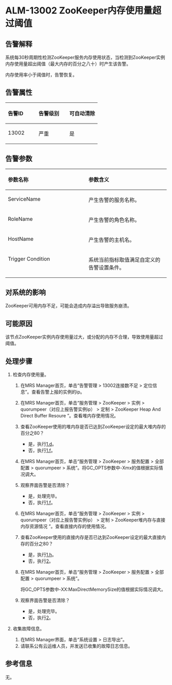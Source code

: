 # ALM-13002 ZooKeeper内存使用量超过阈值<a name="ZH-CN_TOPIC_0093195045"></a>

## 告警解释<a name="zh-cn_topic_0035998719_section46652504"></a>

系统每30秒周期性检测ZooKeeper服务内存使用状态，当检测到ZooKeeper实例内存使用量超出阈值（最大内存的百分之八十）时产生该告警。

内存使用率小于阈值时，告警恢复。

## 告警属性<a name="zh-cn_topic_0035998719_section17219353"></a>

<a name="zh-cn_topic_0035998719_table17618432"></a>
<table><thead align="left"><tr id="zh-cn_topic_0035998719_row61813935"><th class="cellrowborder" valign="top" width="33.33333333333333%" id="mcps1.1.4.1.1"><p id="zh-cn_topic_0035998719_p40872853"><a name="zh-cn_topic_0035998719_p40872853"></a><a name="zh-cn_topic_0035998719_p40872853"></a>告警ID</p>
</th>
<th class="cellrowborder" valign="top" width="33.33333333333333%" id="mcps1.1.4.1.2"><p id="zh-cn_topic_0035998719_p22366803"><a name="zh-cn_topic_0035998719_p22366803"></a><a name="zh-cn_topic_0035998719_p22366803"></a>告警级别</p>
</th>
<th class="cellrowborder" valign="top" width="33.33333333333333%" id="mcps1.1.4.1.3"><p id="zh-cn_topic_0035998719_p66880658"><a name="zh-cn_topic_0035998719_p66880658"></a><a name="zh-cn_topic_0035998719_p66880658"></a>可自动清除</p>
</th>
</tr>
</thead>
<tbody><tr id="zh-cn_topic_0035998719_row48624250"><td class="cellrowborder" valign="top" width="33.33333333333333%" headers="mcps1.1.4.1.1 "><p id="zh-cn_topic_0035998719_p46250162"><a name="zh-cn_topic_0035998719_p46250162"></a><a name="zh-cn_topic_0035998719_p46250162"></a>13002</p>
</td>
<td class="cellrowborder" valign="top" width="33.33333333333333%" headers="mcps1.1.4.1.2 "><p id="zh-cn_topic_0035998719_p55275618"><a name="zh-cn_topic_0035998719_p55275618"></a><a name="zh-cn_topic_0035998719_p55275618"></a>严重</p>
</td>
<td class="cellrowborder" valign="top" width="33.33333333333333%" headers="mcps1.1.4.1.3 "><p id="zh-cn_topic_0035998719_p48140083"><a name="zh-cn_topic_0035998719_p48140083"></a><a name="zh-cn_topic_0035998719_p48140083"></a>是</p>
</td>
</tr>
</tbody>
</table>

## 告警参数<a name="zh-cn_topic_0035998719_section20756449"></a>

<a name="zh-cn_topic_0035998719_table7032652"></a>
<table><thead align="left"><tr id="zh-cn_topic_0035998719_row1472067"><th class="cellrowborder" valign="top" width="50%" id="mcps1.1.3.1.1"><p id="zh-cn_topic_0035998719_p52128573"><a name="zh-cn_topic_0035998719_p52128573"></a><a name="zh-cn_topic_0035998719_p52128573"></a>参数名称</p>
</th>
<th class="cellrowborder" valign="top" width="50%" id="mcps1.1.3.1.2"><p id="zh-cn_topic_0035998719_p61664867"><a name="zh-cn_topic_0035998719_p61664867"></a><a name="zh-cn_topic_0035998719_p61664867"></a>参数含义</p>
</th>
</tr>
</thead>
<tbody><tr id="zh-cn_topic_0035998719_row28798367"><td class="cellrowborder" valign="top" width="50%" headers="mcps1.1.3.1.1 "><p id="zh-cn_topic_0035998719_p50966358"><a name="zh-cn_topic_0035998719_p50966358"></a><a name="zh-cn_topic_0035998719_p50966358"></a>ServiceName</p>
</td>
<td class="cellrowborder" valign="top" width="50%" headers="mcps1.1.3.1.2 "><p id="zh-cn_topic_0035998719_p34634354"><a name="zh-cn_topic_0035998719_p34634354"></a><a name="zh-cn_topic_0035998719_p34634354"></a>产生告警的服务名称。</p>
</td>
</tr>
<tr id="zh-cn_topic_0035998719_row43273738"><td class="cellrowborder" valign="top" width="50%" headers="mcps1.1.3.1.1 "><p id="zh-cn_topic_0035998719_p15511864"><a name="zh-cn_topic_0035998719_p15511864"></a><a name="zh-cn_topic_0035998719_p15511864"></a>RoleName</p>
</td>
<td class="cellrowborder" valign="top" width="50%" headers="mcps1.1.3.1.2 "><p id="zh-cn_topic_0035998719_p48501438"><a name="zh-cn_topic_0035998719_p48501438"></a><a name="zh-cn_topic_0035998719_p48501438"></a>产生告警的角色名称。</p>
</td>
</tr>
<tr id="zh-cn_topic_0035998719_row33859762"><td class="cellrowborder" valign="top" width="50%" headers="mcps1.1.3.1.1 "><p id="zh-cn_topic_0035998719_p58286192"><a name="zh-cn_topic_0035998719_p58286192"></a><a name="zh-cn_topic_0035998719_p58286192"></a>HostName</p>
</td>
<td class="cellrowborder" valign="top" width="50%" headers="mcps1.1.3.1.2 "><p id="zh-cn_topic_0035998719_p23561115"><a name="zh-cn_topic_0035998719_p23561115"></a><a name="zh-cn_topic_0035998719_p23561115"></a>产生告警的主机名。</p>
</td>
</tr>
<tr id="zh-cn_topic_0035998719_row10723444"><td class="cellrowborder" valign="top" width="50%" headers="mcps1.1.3.1.1 "><p id="zh-cn_topic_0035998719_p63292653"><a name="zh-cn_topic_0035998719_p63292653"></a><a name="zh-cn_topic_0035998719_p63292653"></a>Trigger Condition</p>
</td>
<td class="cellrowborder" valign="top" width="50%" headers="mcps1.1.3.1.2 "><p id="zh-cn_topic_0035998719_p26431238"><a name="zh-cn_topic_0035998719_p26431238"></a><a name="zh-cn_topic_0035998719_p26431238"></a>系统当前指标取值满足自定义的告警设置条件。</p>
</td>
</tr>
</tbody>
</table>

## 对系统的影响<a name="zh-cn_topic_0035998719_section52590313"></a>

ZooKeeper可用内存不足，可能会造成内存溢出导致服务崩溃。

## 可能原因<a name="zh-cn_topic_0035998719_section3550770"></a>

该节点ZooKeeper实例内存使用量过大，或分配的内存不合理，导致使用量超过阈值。

## 处理步骤<a name="zh-cn_topic_0035998719_section31956933"></a>

1.  检查内存使用量。
    1.  在MRS Manager首页，单击“告警管理 \> 13002连接数不足 \> 定位信息”。查看告警上报的实例的ip。
    2.  在MRS Manager首页，单击“服务管理 \> ZooKeeper \> 实例 \> quorumpeer（对应上报告警实例ip） \> 定制  \> ZooKeeper Heap And Direct Buffer Resoure ”。查看堆内存使用情况。
    3.  查看ZooKeeper使用的堆内存是否已达到ZooKeeper设定的最大堆内存的百分之80？
        -   是，执行[1.d](#zh-cn_topic_0035998719_cn_58_42_000001_3_mmccppss_stepb2)。
        -   否，执行[1.f](#zh-cn_topic_0035998719_cn_58_42_000001_3_mmccppss_stepb4)。

    4.  <a name="zh-cn_topic_0035998719_cn_58_42_000001_3_mmccppss_stepb2"></a>在MRS Manager首页，单击“服务管理 \> ZooKeeper \> 服务配置 \> 全部配置 \> quorumpeer \> 系统”。将GC\_OPTS参数中-Xmx的值根据实际情况调大。
    5.  观察界面告警是否清除？
        -   是，处理完毕。
        -   否，执行[1.f](#zh-cn_topic_0035998719_cn_58_42_000001_3_mmccppss_stepb4)。

    6.  <a name="zh-cn_topic_0035998719_cn_58_42_000001_3_mmccppss_stepb4"></a>在MRS Manager首页，单击“服务管理 \> ZooKeeper \> 实例 \> quorumpeer（对应上报告警实例ip） \> 定制 \> ZooKeeper堆内存与直接内存资源情况 ”。查看直接内存的使用情况。
    7.  查看ZooKeeper使用的直接内存是否已达到ZooKeeper设定的最大直接内存的百分之80？
        -   是，执行[1.h](#zh-cn_topic_0035998719_li49457583153150)。
        -   否，执行[2](#zh-cn_topic_0035998719_li3889450615244)。

    8.  <a name="zh-cn_topic_0035998719_li49457583153150"></a>在MRS Manager首页，单击“服务管理 \> ZooKeeper \> 服务配置 \> 全部配置 \> quorumpeer \> 系统”。

        将GC\_OPTS参数中-XX:MaxDirectMemorySize的值根据实际情况调大。

    9.  观察界面告警是否清除？
        -   是，处理完毕。
        -   否，执行[2](#zh-cn_topic_0035998719_li3889450615244)。


2.  <a name="zh-cn_topic_0035998719_li3889450615244"></a>收集故障信息。
    1.  在MRS Manager界面，单击“系统设置 \> 日志导出”。
    2.  请联系公有云运维人员，并发送已收集的故障日志信息。


## 参考信息<a name="zh-cn_topic_0035998719_section19176948"></a>

无。

